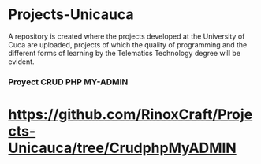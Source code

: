 # Projects-Unicauca
A repository is created where the projects developed at the University of Cuca are uploaded, projects of which the quality of programming and the different forms of learning by the Telematics Technology degree will be evident.

### Proyect CRUD PHP MY-ADMIN
# https://github.com/RinoxCraft/Projects-Unicauca/tree/CrudphpMyADMIN 
